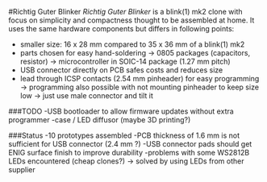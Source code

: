 #Richtig Guter Blinker
*Richtig Guter Blinker*  is a blink(1) mk2 clone with focus on simplicity and compactness thought to be assembled at home. It uses the same hardware components but differs in following points:
- smaller size: 16 x 28 mm compared to 35 x 36 mm of a blink(1) mk2
- parts chosen for easy hand-soldering
-> 0805 packages (capacitors, resistor)
-> microcontroller in SOIC-14 package (1.27 mm pitch)
- USB connector directly on PCB safes costs and reduces size
- lead through ICSP contacts (2.54 mm pinheader) for easy programming
-> programming also possible with not mounting pinheader to keep size low
-> just use male connector and tilt it

###TODO
-USB bootloader to allow firmware updates without extra programmer
-case / LED diffusor (maybe 3D printing?)

###Status
-10 prototypes assembled
-PCB thickness of 1.6 mm is not sufficient for USB connector (2.4 mm ?)
-USB connector pads should get ENIG surface finish to  improve durability
-problems with some WS2812B LEDs encountered (cheap clones?)
-> solved by using LEDs from other supplier